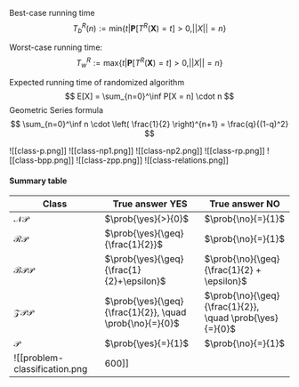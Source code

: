 Best-case running time
$$
T_b^R(n) := \text{min}\{t | \mathbf{P}[T^R(\mathbf{X})=t]>0, ||X||=n\}
$$

Worst-case running time:
$$
T_w^R := \text{max}\{t | \mathbf{P}[T^R(\mathbf{X})=t]>0, ||X||=n\}
$$

Expected running time of randomized algorithm
$$
E[X] = \sum_{n=0}^\inf P[X = n] \cdot n 
$$
Geometric Series formula
$$
\sum_{n=0}^\inf n \cdot \left( \frac{1}{2} \right)^{n+1} = \frac{q}{(1-q)^2}
$$

![[class-p.png]]
![[class-np1.png]]
![[class-np2.png]]
![[class-rp.png]]
![[class-bpp.png]]
![[class-zpp.png]]
![[class-relations.png]]

#### Summary table

| Class           | True answer YES                                          | True answer NO                                           |
| --------------- | -------------------------------------------------------- | -------------------------------------------------------- |
| $\mathcal{NP}$  | $\prob{\yes}{>}{0}$                                      | $\prob{\no}{=}{1}$                                       |
| $\mathcal{RP}$  | $\prob{\yes}{\geq}{\frac{1}{2}}$                         | $\prob{\no}{=}{1}$                                       |
| $\mathcal{BPP}$ | $\prob{\yes}{\geq}{\frac{1}{2}+\epsilon}$                | $\prob{\no}{\geq}{\frac{1}{2} + \epsilon}$               |
| $\mathcal{ZPP}$ | $\prob{\yes}{\geq}{\frac{1}{2}}, \quad \prob{\no}{=}{0}$ | $\prob{\no}{\geq}{\frac{1}{2}}, \quad \prob{\yes}{=}{0}$ |
| $\mathcal{P}$   | $\prob{\yes}{=}{1}$                                      | $\prob{\no}{=}{1}$                                       |
![[problem-classification.png|600]]

